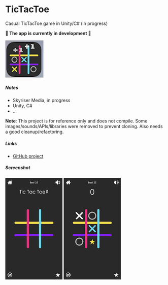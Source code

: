 # TicTacToe
Casual TicTacToe game in Unity/C# (in progress)

**🚧 The app is currently in development 🚧**

![logo](https://github.com/chriscomeau/Portfolio/blob/master/images/tictactoe_icon.PNG)


##### Notes

* Skyriser Media, in progress
* Unity, C#
* ...

**Note**: This project is for reference only and does not compile. Some images/sounds/APIs/libraries were removed to prevent cloning. Also needs a good cleanup/refactoring.

##### Links

* [GitHub project](https://github.com/chriscomeau/TicTacToe)


##### Screenshot

![screenshot 1](https://github.com/chriscomeau/TicTacToe/blob/master/images/tictactoe3.PNG)
![screenshot 2](https://github.com/chriscomeau/TicTacToe/blob/master/images/tictactoe4.PNG)
